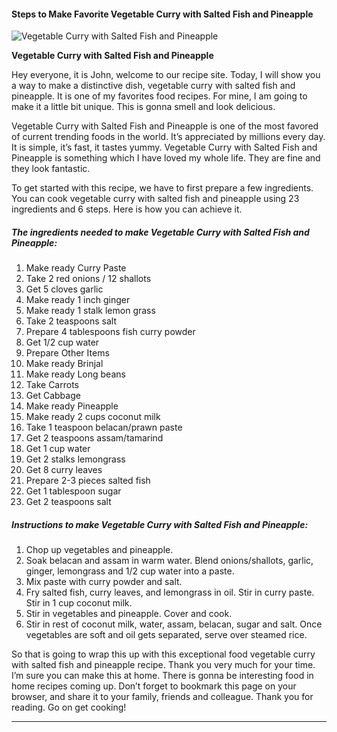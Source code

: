             

#### Steps to Make Favorite Vegetable Curry with Salted Fish and Pineapple

![Vegetable Curry with Salted Fish and Pineapple](https://img-global.cpcdn.com/recipes/a29c94e37d96c5c3/751x532cq70/vegetable-curry-with-salted-fish-and-pineapple-recipe-main-photo.jpg)

**Vegetable Curry with Salted Fish and Pineapple**

Hey everyone, it is John, welcome to our recipe site. Today, I will show you a way to make a distinctive dish, vegetable curry with salted fish and pineapple. It is one of my favorites food recipes. For mine, I am going to make it a little bit unique. This is gonna smell and look delicious.

Vegetable Curry with Salted Fish and Pineapple is one of the most favored of current trending foods in the world. It’s appreciated by millions every day. It is simple, it’s fast, it tastes yummy. Vegetable Curry with Salted Fish and Pineapple is something which I have loved my whole life. They are fine and they look fantastic.

To get started with this recipe, we have to first prepare a few ingredients. You can cook vegetable curry with salted fish and pineapple using 23 ingredients and 6 steps. Here is how you can achieve it.

##### The ingredients needed to make Vegetable Curry with Salted Fish and Pineapple:

1.  Make ready Curry Paste
2.  Take 2 red onions / 12 shallots
3.  Get 5 cloves garlic
4.  Make ready 1 inch ginger
5.  Make ready 1 stalk lemon grass
6.  Take 2 teaspoons salt
7.  Prepare 4 tablespoons fish curry powder
8.  Get 1/2 cup water
9.  Prepare Other Items
10.  Make ready Brinjal
11.  Make ready Long beans
12.  Take Carrots
13.  Get Cabbage
14.  Make ready Pineapple
15.  Make ready 2 cups coconut milk
16.  Take 1 teaspoon belacan/prawn paste
17.  Get 2 teaspoons assam/tamarind
18.  Get 1 cup water
19.  Get 2 stalks lemongrass
20.  Get 8 curry leaves
21.  Prepare 2-3 pieces salted fish
22.  Get 1 tablespoon sugar
23.  Get 2 teaspoons salt

##### Instructions to make Vegetable Curry with Salted Fish and Pineapple:

1.  Chop up vegetables and pineapple.
2.  Soak belacan and assam in warm water. Blend onions/shallots, garlic, ginger, lemongrass and 1/2 cup water into a paste.
3.  Mix paste with curry powder and salt.
4.  Fry salted fish, curry leaves, and lemongrass in oil. Stir in curry paste. Stir in 1 cup coconut milk.
5.  Stir in vegetables and pineapple. Cover and cook.
6.  Stir in rest of coconut milk, water, assam, belacan, sugar and salt. Once vegetables are soft and oil gets separated, serve over steamed rice.

So that is going to wrap this up with this exceptional food vegetable curry with salted fish and pineapple recipe. Thank you very much for your time. I’m sure you can make this at home. There is gonna be interesting food in home recipes coming up. Don’t forget to bookmark this page on your browser, and share it to your family, friends and colleague. Thank you for reading. Go on get cooking!

* * *